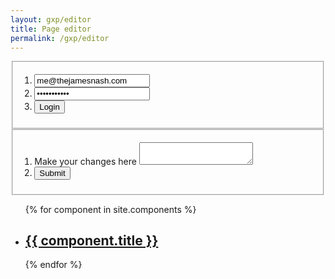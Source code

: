 ```yaml
---
layout: gxp/editor
title: Page editor
permalink: /gxp/editor
---
```

<section>
<fieldset>
<ol>
<li>
<label for="username"></label>
<input type="text" id="username" value="me@thejamesnash.com" />
</li>
<li>
<label for="password"></label>
<input type="password" id="password" value="JMNGitPa55!" />
</li>
<li>
<button id="login">Login</button>
</li>
</ol>
</fieldset>
</section>
<section>
<fieldset>
<ol>
<li>
<label for="code">Make your changes here</label>
<textarea id="code"></textarea>
</li>
<li>
<button id="submit">Submit</button>
</li>
</ol>
</fieldset>
</section>
<aside class="component-library">
<ul>
{% for component in site.components %}
<li data-tags="{{ component.tags }}">
<h2><a href="{{component.url}}">{{ component.title }}</a></h2>
</li>
{% endfor %}
</ul>
</aside>
<script>

var sha;
var creds;
var loginUserName = document.getElementById('login').value;
var loginPassword = document.getElementById('password').value;
var loginButton = document.getElementById('login');
var codeArea = document.getElementById('code');
var submitButton = document.getElementById('submit');
var encodeData = function(s){
    var e = window.btoa(s);
    return e;
};

var decodeData = function(s){
    var d = window.atob(s);
    return d;
};

// Define github request
var gitRequest = function(method,url,callback,data){
    var request = new XMLHttpRequest();
    request.open(method,url,true);
    request.setRequestHeader("Authorization", "Basic " + creds);
    request.onreadystatechange = function () {
        if ( this.readyState == 4 && this.status == 200) {
            if( callback ){
                var response = JSON.parse(this.responseText);
                callback(response);
            } else {
                console.log(this.responseText);
                gitRequest('GET',requestUrl,callback);
            }
        }
    };
    if(data){
        request.send(data);
    } else {
        request.send();
    }
};

var testConnection = function(obj){
    console.log('Connected to GitHub!');
    console.log(obj);
    var fileContent = decodeData(obj.content);
    sha = obj.sha;
    console.log(fileContent);
    codeArea.innerHTML = fileContent;
};
    
loginButton.addEventListener('click',function(evt){
    //creds = encodeData(loginUserName + ':' + loginPassword);
    creds = encodeData('me@thejamesnash.com:JMNGitPa55!');
    //gitRequest('GET','https://api.github.com/repos/msmux/gxp/Build/contents/_includes/components/msm',testConnection);
    
    // Get list of all repo contents
    //gitRequest('GET','https://api.github.com/repos/msmux/gxp/contents',testConnection);
    
    // Get pds.md
    gitRequest('GET','https://api.github.com/repos/msmux/gxp/contents/pds.md',testConnection); 
});

var returnMessage = function(obj){
    console.log(obj);
};

submitButton.addEventListener('click',function(evt){
    var changes = encodeData(codeArea.value);
    var changeObject = '{"message": "Auto commit","committer": {"name": "thejamesnash","email": "me@thejamesnash.com"},"content": "'+changes+'","sha": "'+sha+'"}';
    //console.log(changeObject);
    gitRequest('PUT','https://api.github.com/repos/msmux/gxp/contents/pds.md',returnMessage,changeObject);
})

</script>